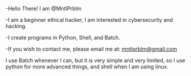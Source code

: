 -Hello There! I am @MntlPrblm

-I am a beginner ethical hacker, I am interested in cybersecurity and hacking.

-I create programs in Python, Shell, and Batch.

-If you wish to contact me, please email me at: mntlprblm@gmail.com

I use Batch whenever I can, but it is very simple and very limited, so I use python for more advanced things, and shell when I am using linux.
